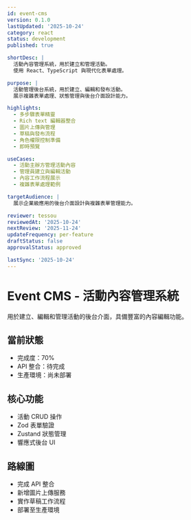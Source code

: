 ```yaml
---
id: event-cms
version: 0.1.0
lastUpdated: '2025-10-24'
category: react
status: development
published: true

shortDesc: |
  活動內容管理系統，用於建立和管理活動。
  使用 React、TypeScript 與現代化表單處理。

purpose: |
  活動管理後台系統，用於建立、編輯和發布活動。
  展示複雜表單處理、狀態管理與後台介面設計能力。

highlights:
  - 多步驟表單精靈
  - Rich text 編輯器整合
  - 圖片上傳與管理
  - 草稿與發布流程
  - 角色權限控制準備
  - 即時預覽

useCases:
  - 活動主辦方管理活動內容
  - 管理員建立與編輯活動
  - 內容工作流程展示
  - 複雜表單處理範例

targetAudience: |
  展示企業級應用的後台介面設計與複雜表單管理能力。

reviewer: tessou
reviewedAt: '2025-10-24'
nextReview: '2025-11-24'
updateFrequency: per-feature
draftStatus: false
approvalStatus: approved

lastSync: '2025-10-24'
---
```


# Event CMS - 活動內容管理系統

用於建立、編輯和管理活動的後台介面，具備豐富的內容編輯功能。

## 當前狀態
- 完成度：70%
- API 整合：待完成
- 生產環境：尚未部署

## 核心功能
- 活動 CRUD 操作
- Zod 表單驗證
- Zustand 狀態管理
- 響應式後台 UI

## 路線圖
- 完成 API 整合
- 新增圖片上傳服務
- 實作草稿工作流程
- 部署至生產環境

